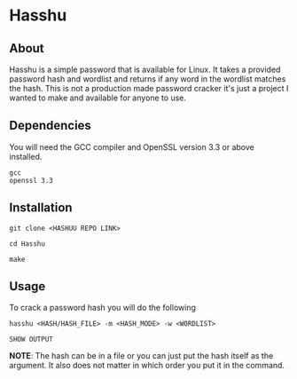 # Hasshu
## About
Hasshu is a simple password that is available for Linux. It takes a provided password hash and wordlist and returns if any word in the wordlist matches the hash. This is not a production made password cracker it's just a project I wanted to make and available for anyone to use.

## Dependencies
You will need the GCC compiler and OpenSSL version 3.3 or above installed.
```
gcc
openssl 3.3
```

## Installation 
```
git clone <HASHUU REPO LINK>
```
```
cd Hasshu
```
```
make
```

## Usage
To crack a password hash you will do the following
```
hasshu <HASH/HASH_FILE> -m <HASH_MODE> -w <WORDLIST>
```
```
SHOW OUTPUT
```
**NOTE**: The hash can be in a file or you can just put the hash itself as the argument. It also does not matter in which order you put it in the command. 
